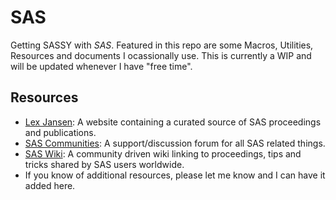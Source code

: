 # SAS
Getting SASSY with _SAS_. Featured in this repo are some Macros, Utilities, Resources and documents I ocassionally use. This is currently a WIP and will be updated whenever I have "free time".  

## Resources  
* [Lex Jansen](http://www.lexjansen.com/): A website containing a curated source of SAS proceedings and publications. 
* [SAS Communities](https://communities.sas.com/): A support/discussion forum for all SAS related things.
* [SAS Wiki](http://www.sascommunity.org/wiki/Main_Page): A community driven wiki linking to proceedings, tips and tricks shared by SAS users worldwide. 
* If you know of additional resources, please let me know and I can have it added here.    
